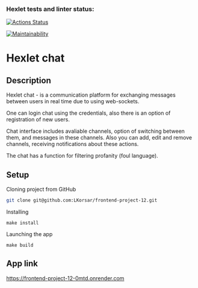 ### Hexlet tests and linter status:
[![Actions Status](https://github.com/LKorsar/frontend-project-12/actions/workflows/hexlet-check.yml/badge.svg)](https://github.com/LKorsar/frontend-project-12/actions)

[![Maintainability](https://qlty.sh/gh/LKorsar/projects/frontend-project-12/maintainability.svg)](https://qlty.sh/gh/LKorsar/projects/frontend-project-12)

# Hexlet chat

## Description

Hexlet chat - is a communication platform for exchanging messages between users in real time due to using web-sockets.

One can login chat using the credentials, also there is an option of registration of new users. 

Chat interface includes avaliable channels, option of switching between them, and messages in these channels. Also you can add, edit and remove channels, receiving notifications about these actions.

The сhat has a function for filtering profanity (foul language).

## Setup

Cloning project from GitHub

```bash
git clone git@github.com:LKorsar/frontend-project-12.git
```
Installing
```
make install
```
Launching the app
```
make build
```

## App link

https://frontend-project-12-0mtd.onrender.com
